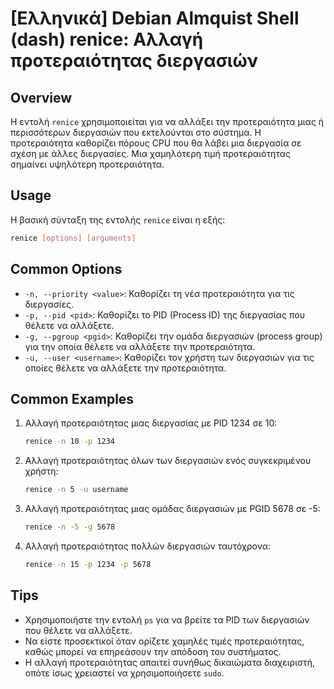 # [Ελληνικά] Debian Almquist Shell (dash) renice: Αλλαγή προτεραιότητας διεργασιών

## Overview
Η εντολή `renice` χρησιμοποιείται για να αλλάξει την προτεραιότητα μιας ή περισσότερων διεργασιών που εκτελούνται στο σύστημα. Η προτεραιότητα καθορίζει πόρους CPU που θα λάβει μια διεργασία σε σχέση με άλλες διεργασίες. Μια χαμηλότερη τιμή προτεραιότητας σημαίνει υψηλότερη προτεραιότητα.

## Usage
Η βασική σύνταξη της εντολής `renice` είναι η εξής:

```bash
renice [options] [arguments]
```

## Common Options
- `-n, --priority <value>`: Καθορίζει τη νέα προτεραιότητα για τις διεργασίες.
- `-p, --pid <pid>`: Καθορίζει το PID (Process ID) της διεργασίας που θέλετε να αλλάξετε.
- `-g, --pgroup <pgid>`: Καθορίζει την ομάδα διεργασιών (process group) για την οποία θέλετε να αλλάξετε την προτεραιότητα.
- `-u, --user <username>`: Καθορίζει τον χρήστη των διεργασιών για τις οποίες θέλετε να αλλάξετε την προτεραιότητα.

## Common Examples
1. Αλλαγή προτεραιότητας μιας διεργασίας με PID 1234 σε 10:
   ```bash
   renice -n 10 -p 1234
   ```

2. Αλλαγή προτεραιότητας όλων των διεργασιών ενός συγκεκριμένου χρήστη:
   ```bash
   renice -n 5 -u username
   ```

3. Αλλαγή προτεραιότητας μιας ομάδας διεργασιών με PGID 5678 σε -5:
   ```bash
   renice -n -5 -g 5678
   ```

4. Αλλαγή προτεραιότητας πολλών διεργασιών ταυτόχρονα:
   ```bash
   renice -n 15 -p 1234 -p 5678
   ```

## Tips
- Χρησιμοποιήστε την εντολή `ps` για να βρείτε τα PID των διεργασιών που θέλετε να αλλάξετε.
- Να είστε προσεκτικοί όταν ορίζετε χαμηλές τιμές προτεραιότητας, καθώς μπορεί να επηρεάσουν την απόδοση του συστήματος.
- Η αλλαγή προτεραιότητας απαιτεί συνήθως δικαιώματα διαχειριστή, οπότε ίσως χρειαστεί να χρησιμοποιήσετε `sudo`.